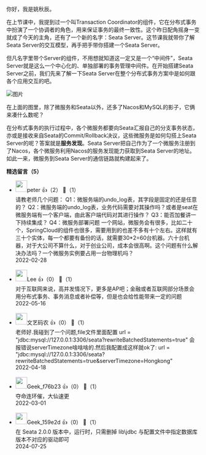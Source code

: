 你好，我是姚秋辰。

在上节课中，我提到过一个叫Transaction Coordinator的组件，它在分布式事务中扮演了一个协调者的角色，用来保证事务的最终一致性。这个昨日配角摇身一变就成了今天的主角，还有了一个新的名字：Seata Server。这节课我就带你了解Seata Server的交互模型，再手把手带你搭建一个Seata Server。

但凡名字里带个Server的组件，不用想就知道这一定又是一个“中间件”，Seata Server就是这么一个中心化的、单独部署的事务管理中间件。在开始搭建Seata Server之前，我们先来了解一下Seata Server在整个分布式事务方案中是如何跟各个应用交互的吧。

![图片](https://static001.geekbang.org/resource/image/de/45/de3cf5f08e1a169060b9be59c3f36045.jpg?wh=1920x683)

在上面的图里，除了微服务和Seata以外，还多了Nacos和MySQL的影子，它俩来凑什么数呢？

在分布式事务的执行过程中，各个微服务都要向Seata汇报自己的分支事务状态，亦或是接收来自Seata的Commit/Rollback决议，这些微服务是如何勾搭上Seata Server的呢？答案就是**服务发现**。Seata Server把自己作为了一个微服务注册到了Nacos，各个微服务利用Nacos的服务发现能力获取到Seata Server的地址。如此一来，微服务到Seata Server的通信链路就构建起来了。
<div><strong>精选留言（5）</strong></div><ul>
<li><img src="https://static001.geekbang.org/account/avatar/00/10/25/87/f3a69d1b.jpg" width="30px"><span>peter</span> 👍（2） 💬（1）<div>请教老师几个问题：
Q1：微服务端的undo_log表，其字段是固定的还是任意的？
Q2：微服务端的undo_log表，业务代码需要对其操作吗？或者是seat在微服务端有一个客户端，由此客户端代码对其进行操作？
Q3：能否加餐讲一下持续集成？
Q4：微服务部署问题
一个网站，微服务会有很多，比如二十个，SpringCloud的组件也很多，需要用到的也差不多有十个左右。这样就有三十个实体，每一个都要有备份的话，就需要30*2=60台机器。六十台机器，对于大公司不算什么，对于创业公司，成本会很高啊。这个问题有什么解决办法吗？一个微服务实例要占用一台物理机吗？</div>2022-02-28</li><br/><li><img src="https://static001.geekbang.org/account/avatar/00/11/a1/6d/a4ff33bb.jpg" width="30px"><span>Lee</span> 👍（0） 💬（1）<div>对于互联网来说，高并发情况下，更多是AP吧；金融或者互联网部分场景会用分布式事务、事务消息或者补偿等，但是也会给性能带来一定的问题</div>2022-05-16</li><br/><li><img src="https://static001.geekbang.org/account/avatar/00/18/1f/e7/495068f6.jpg" width="30px"><span>文艺码农</span> 👍（0） 💬（1）<div>老师好.我碰到了一个问题,file文件里面配置 url = &quot;jdbc:mysql:&#47;&#47;127.0.0.1:3306&#47;seata?rewriteBatchedStatements=true&quot; 会报错说serverTimezone啥啥啥的.然后我配置成这样就ok了:
 url = &quot;jdbc:mysql:&#47;&#47;127.0.0.1:3306&#47;seata?rewriteBatchedStatements=true&amp;serverTimezone=Hongkong&quot;</div>2022-04-18</li><br/><li><img src="https://thirdwx.qlogo.cn/mmopen/vi_32/3icaaUibVCz5gYiaj5gZ4wV8ick5RhEMpe47XKkdK1nAhA9qic6rwhSrpiasDSQYAwfiaIulhE4YKsbwoOXUfvL76EPSw/132" width="30px"><span>Geek_f76b23</span> 👍（0） 💬（1）<div>夺命连环催，大仙速更</div>2022-03-01</li><br/><li><img src="https://static001.geekbang.org/account/avatar/00/31/4f/1f/791d0f5e.jpg" width="30px"><span>Geek_159e2d</span> 👍（0） 💬（1）<div>在 Seata 2.0.0 版本中，运行时，只需删掉 lib\jdbc 与配置文件中指定数据库版本不对应的驱动即可</div>2024-07-25</li><br/>
</ul>